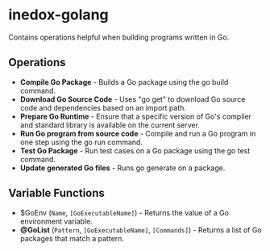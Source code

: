 inedox-golang
=============

Contains operations helpful when building programs written in Go.

Operations
----------

- **Compile Go Package** - Builds a Go package using the go build command.
- **Download Go Source Code** - Uses "go get" to download Go source code and dependencies based on an import path.
- **Prepare Go Runtime** - Ensure that a specific version of Go's compiler and standard library is available on the current server.
- **Run Go program from source code** - Compile and run a Go program in one step using the go run command.
- **Test Go Package** - Run test cases on a Go package using the go test command.
- **Update generated Go files** - Runs go generate on a package.

Variable Functions
------------------

- $GoEnv (`Name`, `[GoExecutableName]`) - Returns the value of a Go environment variable.
- **@GoList** (`Pattern`, `[GoExecutableName]`, `[Commands]`) - Returns a list of Go packages that match a pattern.
